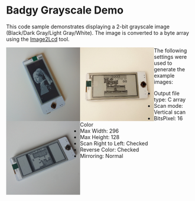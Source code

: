 # Badgy Grayscale Demo

This code sample demonstrates displaying a 2-bit grayscale image (Black/Dark Gray/Light Gray/White). The image is converted to a byte array using the [Image2Lcd](https://www.waveshare.com/wiki/File:Image2Lcd.7z) tool.

<p align="center">
	<img style="float: left;" src="../../website/img/badgy-grayscale-1.jpg" width="200" height="200" />
  <img style="float: left;" src="../../website/img/badgy-grayscale-2.jpg" width="200" height="200" />
  <img style="float: left;" src="../../website/img/badgy-grayscale-3.jpg" width="200" height="200" />
</p>

The following settings were used to generate the example images:

* Output file type: C array
* Scan mode: Vertical scan
*	BitsPixel: 16 Color
*	Max Width: 296
*	Max Height: 128
*	Scan Right to Left: Checked
*	Reverse Color: Checked
*	Mirroring: Normal
